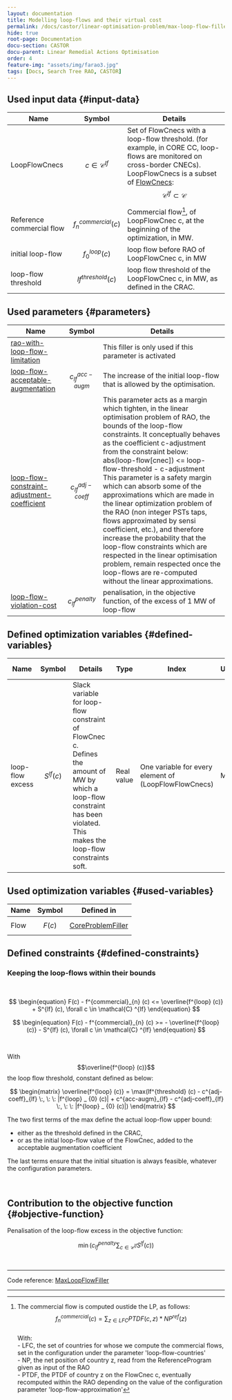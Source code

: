 ```yaml
---
layout: documentation
title: Modelling loop-flows and their virtual cost
permalink: /docs/castor/linear-optimisation-problem/max-loop-flow-filler
hide: true
root-page: Documentation
docu-section: CASTOR
docu-parent: Linear Remedial Actions Optimisation
order: 4
feature-img: "assets/img/farao3.jpg"
tags: [Docs, Search Tree RAO, CASTOR]
---
```


## Used input data {#input-data}

| Name | Symbol | Details |
|---|---|---|
| LoopFlowCnecs | $$c \in \mathcal{C} ^{lf}$$ | Set of FlowCnecs with a loop-flow threshold. (for example, in CORE CC, loop-flows are monitored on cross-border CNECs). LoopFlowCnecs is a subset of [FlowCnecs](core-problem-filler#input-data): $$\mathcal{C} ^{lf} \subset \mathcal{C}$$ |
| Reference commercial flow | $$f^{commercial}_{n} (c)$$ | Commercial flow[^1], of LoopFlowCnec c, at the beginning of the optimization, in MW. |
| initial loop-flow | $$f^{loop} _ {0} (c)$$ | loop flow before RAO of LoopFlowCnec c, in MW |
| loop-flow threshold | $$lf^{threshold} (c)$$ | loop flow threshold of the LoopFlowCnec c, in MW, as defined in the CRAC. |

[^1]: The commercial flow is computed oustide the LP, as follows: <br> $$f^{commercial}_{n} (c) = \sum_{z \in LFC} PTDF(c,z) * NP^{ref}(z)$$ <br> With: <br> - LFC, the set of countries for whose we compute the commercial flows, set in the configuration under the parameter 'loop-flow-countries' <br> - NP, the net position of country z, read from the ReferenceProgram given as input of the RAO <br> - PTDF, the PTDF of country z on the FlowCnec c, eventually recomputed within the RAO depending on the value of the configuration parameter 'loop-flow-approximation'

## Used parameters {#parameters}

| Name | Symbol | Details |
|---|---|---|
| [rao-with-loop-flow-limitation](/docs/parameters/json-parameters#rao-with-loop-flow-limitation) |  | This filler is only used if this parameter is activated |
| [loop-flow-acceptable-augmentation](/docs/parameters/json-parameters#loop-flow-acceptable-augmentation) | $$c^{acc-augm}_{lf}$$ | The increase of the initial loop-flow that is allowed by the optimisation. |
| [loop-flow-constraint-adjustment-coefficient](/docs/parameters/json-parameters#loop-flow-constraint-adjustment-coefficient) | $$c^{adj-coeff}_{lf}$$ | This parameter acts as a margin which tighten, in the linear optimisation problem of RAO, the bounds of the loop-flow constraints. It conceptually behaves as the coefficient c-adjustment from the constraint below: <br> abs(loop-flow[cnec]) <= loop-flow-threshold - c-adjustment <br> This parameter is a safety margin which can absorb some of the approximations which are made in the linear optimization problem of the RAO (non integer PSTs taps, flows approximated by sensi coefficient, etc.), and therefore increase the probability that the loop-flow constraints which are respected in the linear optimisation problem, remain respected once the loop-flows are re-computed without the linear approximations. |
| [loop-flow-violation-cost](/docs/parameters/json-parameters#loop-flow-violation-cost) | $$c^{penalty}_{lf}$$ | penalisation, in the objective function, of the excess of 1 MW of loop-flow |

## Defined optimization variables {#defined-variables}

| Name | Symbol | Details | Type | Index | Unit | Lower bound | Upper bound |
|---|---|---|---|---|---|---|---|
| loop-flow excess | $$S^{lf} (c)$$ | Slack variable for loop-flow constraint of FlowCnec c. <br> Defines the amount of MW by which a loop-flow constraint has been violated. <br> This makes the loop-flow constraints soft. | Real value | One variable for every element of (LoopFlowFlowCnecs) | MW | 0 | $$+\infty$$ |

## Used optimization variables {#used-variables}

| Name | Symbol | Defined in |
|---|---|---|
| Flow | $$F(c)$$ | [CoreProblemFiller](core-problem-filler#defined-variables) |

## Defined constraints {#defined-constraints}

### Keeping the loop-flows within their bounds

<br>

$$
\begin{equation}
F(c) - f^{commercial}_{n} (c) <= \overline{f^{loop} (c)} + S^{lf} (c), \forall c \in \mathcal{C} ^{lf}
\end{equation}
$$  

$$
\begin{equation}
F(c) - f^{commercial}_{n} (c) >= - \overline{f^{loop} (c)} - S^{lf} (c), \forall c \in \mathcal{C} ^{lf}
\end{equation}
$$  

<br>

With $$\overline{f^{loop} (c)}$$ the loop flow threshold, constant defined as below:  

$$
\begin{matrix}
\overline{f^{loop} (c)} = \max(lf^{threshold} (c) - c^{adj-coeff}_{lf} \:, \: \: |f^{loop} _ {0} (c)| + c^{acc-augm}_{lf} - c^{adj-coeff}_{lf} \:, \: \: |f^{loop} _ {0} (c)|)
\end{matrix}
$$

The two first terms of the max define the actual loop-flow upper bound: 
- either as the threshold defined in the CRAC,
- or as the initial loop-flow value of the FlowCnec, added to the acceptable augmentation coefficient  

The last terms ensure that the initial situation is always feasible, whatever the configuration parameters.

<br>

## Contribution to the objective function {#objective-function}

Penalisation of the loop-flow excess in the objective function:  

$$
\begin{equation}
\min (c^{penalty}_{lf} \sum_{c \in \mathcal{C} ^{lf}} S^{lf} (c))
\end{equation}
$$

<br>

---
Code reference: [MaxLoopFlowFiller](https://github.com/farao-community/farao-core/blob/master/ra-optimisation/search-tree-rao/src/main/java/com/farao_community/farao/search_tree_rao/linear_optimisation/algorithms/fillers/MaxLoopFlowFiller.java)

---